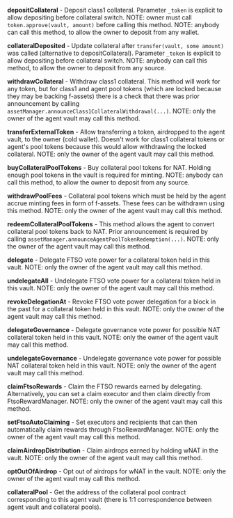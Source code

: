 **depositCollateral** - Deposit class1 collateral. Parameter `_token` is explicit to allow depositing before collateral switch.
NOTE: owner must call `token.approve(vault, amount)` before calling this method. NOTE: anybody can call this method, to allow the owner to deposit from any wallet.

**collateralDeposited** - Update collateral after `transfer(vault, some amount)` was called (alternative to depositCollateral). Parameter `_token` is explicit to allow depositing before collateral switch.
NOTE: anybody can call this method, to allow the owner to deposit from any source.

**withdrawCollateral** - Withdraw class1 collateral. This method will work for any token, but for class1 and agent pool tokens (which are locked because they may be backing f-assets) there is a check that there was prior announcement by calling `assetManager.announceClass1CollateralWithdrawal(...)`.
NOTE: only the owner of the agent vault may call this method.

**transferExternalToken** - Allow transferring a token, airdropped to the agent vault, to the owner (cold wallet). Doesn't work for class1 collateral tokens or agent's pool tokens  because this would allow withdrawing the locked collateral.
NOTE: only the owner of the agent vault may call this method.

**buyCollateralPoolTokens** - Buy collateral pool tokens for NAT. Holding enough pool tokens in the vault is required for minting.
NOTE: anybody can call this method, to allow the owner to deposit from any source.

**withdrawPoolFees** - Collateral pool tokens which must be held by the agent accrue minting fees in form of f-assets. These fees can be withdrawn using this method.
NOTE: only the owner of the agent vault may call this method.

**redeemCollateralPoolTokens** - This method allows the agent to convert collateral pool tokens back to NAT. Prior announcement is required by calling `assetManager.announceAgentPoolTokenRedemption(...)`.
NOTE: only the owner of the agent vault may call this method.

**delegate** - Delegate FTSO vote power for a collateral token held in this vault.
NOTE: only the owner of the agent vault may call this method.

**undelegateAll** - Undelegate FTSO vote power for a collateral token held in this vault.
NOTE: only the owner of the agent vault may call this method.

**revokeDelegationAt** - Revoke FTSO vote power delegation for a block in the past for a collateral token held in this vault.
NOTE: only the owner of the agent vault may call this method.

**delegateGovernance** - Delegate governance vote power for possible NAT collateral token held in this vault.
NOTE: only the owner of the agent vault may call this method.

**undelegateGovernance** - Undelegate governance vote power for possible NAT collateral token held in this vault.
NOTE: only the owner of the agent vault may call this method.

**claimFtsoRewards** - Claim the FTSO rewards earned by delegating. Alternatively, you can set a claim executor and then claim directly from FtsoRewardManager.
NOTE: only the owner of the agent vault may call this method.

**setFtsoAutoClaiming** - Set executors and recipients that can then automatically claim rewards through FtsoRewardManager.
NOTE: only the owner of the agent vault may call this method.

**claimAirdropDistribution** - Claim airdrops earned by holding wNAT in the vault.
NOTE: only the owner of the agent vault may call this method.

**optOutOfAirdrop** - Opt out of airdrops for wNAT in the vault.
NOTE: only the owner of the agent vault may call this method.

**collateralPool** - Get the address of the collateral pool contract corresponding to this agent vault (there is 1:1 correspondence between agent vault and collateral pools).